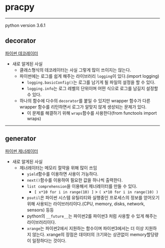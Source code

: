 # pracpy
*******
python version 3.6.1

## decorator

[파이썬 데코레이터](http://schoolofweb.net/blog/posts/%ED%8C%8C%EC%9D%B4%EC%8D%AC-%EB%8D%B0%EC%BD%94%EB%A0%88%EC%9D%B4%ED%84%B0-decorator/)

- 새로 알게된 사실
    - 클래스형식의 데코레이터는 사실 그렇게 많이 쓰이지는 않는다.
    - 파이썬에는 로그를 쉽게 해주는 라이브러리 `logging`이 있다.(import logging)
        - `logging.basicConfig()`는 로그를 남기게 될 파일의 설정을 할 수 있다.
        - `logging.info`는 로그 레벨의 단위이며 어떤 식으로 로그를 남길지 설정할 수 있다.
    - 하나의 함수에 다수의 `decorator`를 붙일 수 있지만 wrapper 함수가 다른 wrapper 함수를 리턴하면서 로그가 알맞지 않게 생성되는 문제가 있다.
        - 이 문제를 해결하기 위해 `wraps`함수를 사용한다(from functools import wraps)

*******
## generator

[파이썬 제너레이터](http://schoolofweb.net/blog/posts/%ED%8C%8C%EC%9D%B4%EC%8D%AC-%EC%A0%9C%EB%84%88%EB%A0%88%EC%9D%B4%ED%84%B0-generator/)

- 새로 알게된 사실
    - 제너레이터는 메모리 절약을 위해 많이 쓰임
        - `yield`함수를 이용하면 사용이 가능하다.
        - `next()`함수를 이용하여 필요한 값을 하나씩 출력한다.
        - `list comprehension`을 이용해서 제너레이터를 만들 수 있다.
            - `[ x*10 for i in range(10) ]` > `( x*10 for i in range(10) )`
        - `psutil`은 파이썬 시스템 유틸리티와 실행중인 프로세스의 정보를 얻어오기 위해 사용되는 라이브러리이다.(CPU, memory, disks, network, sensors) 등등
        - python의 `__future__`는 파이썬2를 파이썬3 처럼 사용할 수 있게 해주는 라이브러리이다.
        - `xrange`는 파이썬2에서 지원하는 함수이며 파이썬3에서는 더 이상 지원하지 않는다. xrange의 장점은 데이터의 크기와는 상관없이 memory할당량이 일정하다는 것이다.
